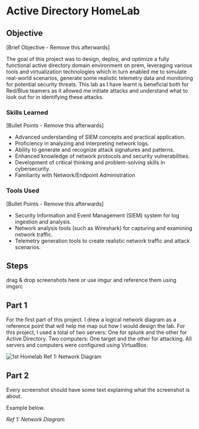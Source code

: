 # Active Directory HomeLab

## Objective
[Brief Objective - Remove this afterwards]

The goal of this project was to design, deploy, and optimize a fully functional active directory domain environment on prem, leveraging various tools and virtualization technologies which in turn enabled me to simulate real-world scenarios, generate some realistic telemetry data and monitoring for potential security threats. This lab as I have learnt is beneficial both for Red/Blue teamers as it allowed me initiate attacks and understand what to look out for in identifying these attacks. 

### Skills Learned
[Bullet Points - Remove this afterwards]

- Advanced understanding of SIEM concepts and practical application.
- Proficiency in analyzing and interpreting network logs.
- Ability to generate and recognize attack signatures and patterns.
- Enhanced knowledge of network protocols and security vulnerabilities.
- Development of critical thinking and problem-solving skills in cybersecurity.
- Familiarity with Network/Endpoint Administration

### Tools Used
[Bullet Points - Remove this afterwards]

- Security Information and Event Management (SIEM) system for log ingestion and analysis.
- Network analysis tools (such as Wireshark) for capturing and examining network traffic.
- Telemetry generation tools to create realistic network traffic and attack scenarios.

## Steps
drag & drop screenshots here or use imgur and reference them using imgsrc

## Part 1
For the first part of this project. I drew a logical network diagram as a reference point that will help me map out how I would design the lab. For this project, I used a total of two servers: One for splunk and the other for Active Directory. Two computers: One target and the other for attacking. All servers and computers were configured using VirtualBox.


![1st Homelab](https://github.com/Plutowrl/Active-Directory-HomeLab/assets/166238383/d219429a-8091-4937-a9dc-73ea335fc7d0)
Ref 1: Network Diagram

## Part 2
Every screenshot should have some text explaining what the screenshot is about.

Example below.

*Ref 1: Network Diagram*
